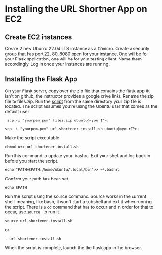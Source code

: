 # Installing the URL Shortner App on EC2

## Create EC2 instances
Create 2 new Ubuntu 22.04 LTS instance as a t2micro. Create a security group that has port 22, 80, 8080 open for your instance. One will be for your Flask application, one will be for your testing client. Name them accordingly. Log in once your instances are running.

## Installing the Flask App

On your Flask server, copy over the zip file that contains the flask app (It isn't on github, the instructor provides a google drive link). Rename the zip file to files.zip. Run the [script](https://github.com/angela-andrews/kuralabs_deployment_1/blob/main/url-shortener-install.sh) from the same directory your zip file is located. The script assumes you're using the Ubuntu user that comes as the default user.

` scp -i "yourpem.pem" files.zip ubuntu@<yourIP>:`

` scp -i "yourpem.pem" url-shortener-install.sh ubuntu@<yourIP>: `

Make the script executable

`chmod u+x url-shortener-install.sh `

Run this command to update your .bashrc. Exit your shell and log back in before you start the script.

` echo "PATH=$PATH:/home/ubuntu/.local/bin">> ~/.bashrc `

Confirm your path has been set

` echo $PATH `

Run the script using the source command. Source works in the current shell, meaning, like bash, it won't start a subshell and exit it when running the script. There is a ` cd ` command that has to occur and in order for that to occur, use `source ` to run it.

` source url-shortener-install.sh `

or 

` . url-shortener-install.sh `

When the script is complete, launch the the flask app in the browser.


